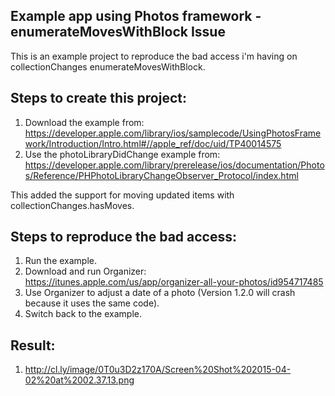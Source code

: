 ## Example app using Photos framework - enumerateMovesWithBlock Issue

This is an example project to reproduce the bad access i'm having on collectionChanges enumerateMovesWithBlock.

## Steps to create this project:
1. Download the example from: https://developer.apple.com/library/ios/samplecode/UsingPhotosFramework/Introduction/Intro.html#//apple_ref/doc/uid/TP40014575
2. Use the photoLibraryDidChange example from: https://developer.apple.com/library/prerelease/ios/documentation/Photos/Reference/PHPhotoLibraryChangeObserver_Protocol/index.html

This added the support for moving updated items with collectionChanges.hasMoves.

## Steps to reproduce the bad access:
1. Run the example.
2. Download and run Organizer: https://itunes.apple.com/us/app/organizer-all-your-photos/id954717485
3. Use Organizer to adjust a date of a photo (Version 1.2.0 will crash because it uses the same code).
4. Switch back to the example.

## Result:
1. http://cl.ly/image/0T0u3D2z170A/Screen%20Shot%202015-04-02%20at%2002.37.13.png
